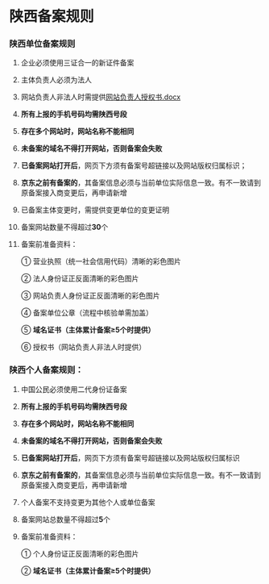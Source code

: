 # 陕西备案规则

### 陕西单位备案规则

1. 企业必须使用三证合一的新证件备案

2. 主体负责人必须为法人

3. 网站负责人非法人时需提供[网站负责人授权书.docx](https://badownload.s3.cn-north-1.jdcloud-oss.com/buchongziliao/shanxi/shanxishouquanshu.doc)

4. **所有上报的手机号码均需陕西号段**

5. **存在多个网站时，网站名称不能相同**

6. **未备案的域名不得打开网站，否则备案会失败**

7. **已备案网站打开后**，网页下方须有备案号超链接以及网站版权归属标识；

8. **京东之前有备案的**，其备案信息必须与当前单位实际信息一致。有不一致请到原备案接入商变更后，再申请新增

9. 已备案主体变更时，需提供变更单位的变更证明

10. 备案网站数量不得超过**30**个

8. 备案前准备资料：

   ① 营业执照（统一社会信用代码）清晰的彩色图片

   ② 法人身份证正反面清晰的彩色图片

   ③ 网站负责人身份证正反面清晰的彩色图片
 
   ④ 备案单位公章（流程中核验单需加盖）

   ⑤  **域名证书（主体累计备案≥5个时提供）**
   
   ⑥ 授权书（网站负责人非法人时提供）
   

### 陕西个人备案规则：

1. 中国公民必须使用二代身份证备案

2. **所有上报的手机号码均需陕西号段**

3. **存在多个网站时，网站名称不能相同**

4. **未备案的域名不得打开网站，否则备案会失败**

5. **已备案网站打开后**，网页下方须有备案号超链接以及网站版权归属标识

6. **京东之前有备案的**，其备案信息必须与当前单位实际信息一致。有不一致请到原备案接入商变更后，再申请新增

7. 个人备案不支持变更为其他个人或单位备案

8. 备案网站总数量不得超过**5**个

9. 备案前准备资料：

   ① 个人身份证正反面清晰的彩色图片

   ② **域名证书（主体累计备案≥5个时提供）**
